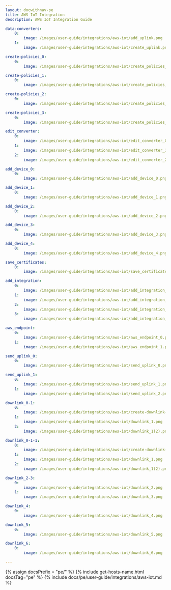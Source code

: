 ```yaml
---
layout: docwithnav-pe
title: AWS IoT Integration
description: AWS IoT Integration Guide

data-converters:
    0:
        image: /images/user-guide/integrations/aws-iot/add_uplink.png
    1:
        image: /images/user-guide/integrations/aws-iot/create_uplink.png

create-policies_0:
    0:
        image: /images/user-guide/integrations/aws-iot/create_policies_0.png

create-policies_1:
    0:
        image: /images/user-guide/integrations/aws-iot/create_policies_1.png

create-policies_2:
    0:
        image: /images/user-guide/integrations/aws-iot/create_policies_2.png

create-policies_3:
    0:
        image: /images/user-guide/integrations/aws-iot/create_policies_3.png

edit_converter:
    0:
        image: /images/user-guide/integrations/aws-iot/edit_converter_0.png
    1:
        image: /images/user-guide/integrations/aws-iot/edit_converter_1.png
    2:
        image: /images/user-guide/integrations/aws-iot/edit_converter_2.png

add_device_0:
    0:
        image: /images/user-guide/integrations/aws-iot/add_device_0.png

add_device_1:
    0:
        image: /images/user-guide/integrations/aws-iot/add_device_1.png

add_device_2:
    0:
        image: /images/user-guide/integrations/aws-iot/add_device_2.png

add_device_3:
    0:
        image: /images/user-guide/integrations/aws-iot/add_device_3.png

add_device_4:
    0:
        image: /images/user-guide/integrations/aws-iot/add_device_4.png

save_certificates:
    0:
        image: /images/user-guide/integrations/aws-iot/save_certificates.png

add_integration:
    0:
        image: /images/user-guide/integrations/aws-iot/add_integration_0.png
    1:
        image: /images/user-guide/integrations/aws-iot/add_integration_1.png
    2:
        image: /images/user-guide/integrations/aws-iot/add_integration_2.png
    3:
        image: /images/user-guide/integrations/aws-iot/add_integration_3.png

aws_endpoint:
    0:
        image: /images/user-guide/integrations/aws-iot/aws_endpoint_0.png
    1:
        image: /images/user-guide/integrations/aws-iot/aws_endpoint_1.png

send_uplink_0:
    0:
        image: /images/user-guide/integrations/aws-iot/send_uplink_0.png

send_uplink_1:
    0:
        image: /images/user-guide/integrations/aws-iot/send_uplink_1.png
    1:
        image: /images/user-guide/integrations/aws-iot/send_uplink_2.png

downlink_0-1:
    0:
        image: /images/user-guide/integrations/aws-iot/create-downlink-converter-tbel-1-pe.png
    1:
        image: /images/user-guide/integrations/aws-iot/downlink_1.png
    2:
        image: /images/user-guide/integrations/aws-iot/downlink_1(2).png

downlink_0-1-1:
    0:
        image: /images/user-guide/integrations/aws-iot/create-downlink-converter-java-1-pe.png
    1:
        image: /images/user-guide/integrations/aws-iot/downlink_1.png
    2:
        image: /images/user-guide/integrations/aws-iot/downlink_1(2).png

downlink_2-3:
    0:
        image: /images/user-guide/integrations/aws-iot/downlink_2.png
    1:
        image: /images/user-guide/integrations/aws-iot/downlink_3.png

downlink_4:
    0:
        image: /images/user-guide/integrations/aws-iot/downlink_4.png

downlink_5:
    0:
        image: /images/user-guide/integrations/aws-iot/downlink_5.png

downlink_6:
    0:
        image: /images/user-guide/integrations/aws-iot/downlink_6.png

---
```


{% assign docsPrefix = "pe/" %}
{% include get-hosts-name.html docsTag="pe" %}
{% include docs/pe/user-guide/integrations/aws-iot.md %}

